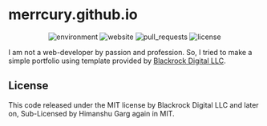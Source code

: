 # merrcury.github.io

<div align='center'>
  
![environment](https://img.shields.io/github/deployments/merrcury/merrcury.github.io/github-pages?label=enviroment)
![website](https://img.shields.io/website?down_color=red&down_message=offline&up_color=green&up_message=online&url=https%3A%2F%2Fmerrcury.github.io%2F)
![pull_requests](https://img.shields.io/github/issues-pr/merrcury/merrcury.github.io)
![license](https://img.shields.io/github/license/merrcury/merrcury.github.io)

</div>


I am not a web-developer by passion and profession. So, I tried to make a simple portfolio using template provided by [Blackrock Digital LLC](https://github.com/blackrockdigital). 

## License
This code released under the MIT license by Blackrock Digital LLC and later on, Sub-Licensed by Himanshu Garg again in MIT.

